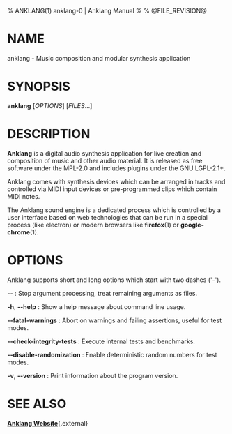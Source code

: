 % ANKLANG(1)	anklang-0 | Anklang Manual
%
% @FILE_REVISION@

# NAME
anklang - Music composition and modular synthesis application


# SYNOPSIS
**anklang** [*OPTIONS*] [*FILES*...]


# DESCRIPTION

**Anklang** is a digital audio synthesis application for live creation
and composition of music and other audio material.
It is released as free software under the MPL-2.0 and includes plugins
under the GNU LGPL-2.1+.

Anklang comes with synthesis devices which can be arranged in tracks
and controlled via MIDI input devices or pre-programmed clips which
contain MIDI notes.

The Anklang sound engine is a dedicated process which is controlled
by a user interface based on web technologies that can be run in a
special process (like electron) or modern browsers
like **firefox**(1) or **google-chrome**(1).

# OPTIONS

Anklang supports short and long options which start with two dashes ('-').

**--**
:   Stop argument processing, treat remaining arguments as files.

**-h**, **--help**
:   Show a help message about command line usage.

**--fatal-warnings**
:   Abort on warnings and failing assertions, useful for test modes.

**--check-integrity-tests**
:   Execute internal tests and benchmarks.

**--disable-randomization**
:   Enable deterministic random numbers for test modes.

**-v**, **--version**
:   Print information about the program version.

# SEE ALSO

[**Anklang Website**](http://anklang.testbit.eu){.external}
